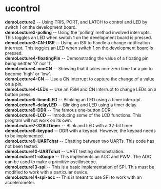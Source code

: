 ucontrol
========

<b>demoLecture2</b> -- Using TRIS, PORT, and LATCH to control and LED by switch 1 on the development board.<br>
<b>demoLecture3-polling</b> -- Using the 'polling' method involved interrupts. This toggles an LED when switch 1 on the development board is pressed.<br>
<b>demoLecture3-CN-USR</b> -- Using an ISR to handle a change notification interrupt. This toggles an LED when switch 1 on the development board is pressed.<br>
<b>demoLecture4-floatingPin</b> -- Demonstrating the value of a floating pin being neither '0' nor '1'.<br>
<b>demoLecture4-nonCN</b> -- Showing that it takes non-zero time for a pin to become 'high' or 'low'.<br>
<b>demoLecture4-CN</b> -- Use a CN interrupt to capture the change of a value on a pin.<br>
<b>demoLecture4-LEDs</b> -- Use an FSM and CN Interrupt to change LEDs on a button press.<br>
<b>demoLecture5-timedLED</b> -- Blinking an LED using a timer interrupt.<br>
<b>demoLecture5-delayLED</b> -- Blinking and LED using a timer delay.<br>
<b>demoLecture5-DDR</b> -- The famous one-button DDR.<br>
<b>demoLecture6-LCD</b> -- Introducing some of the LCD functions. This program will not work on its own.<br>
<b>demoLecture7-32BitTimer</b> -- Blink and LED with a 32-bit timer<br>
<b>demoLecture8-keypad</b> -- DDR with a keypad. However, the keypad needs to be implemented.<br>
<b>demoLecture9-UARTchat</b> -- Chatting between two UARTs. This code has not been tested.<br>
<b>demoLecture10-UARTchat</b> -- UART testing demonstration. <br>
<b>demoLecture11-oScope</b> -- This implements an ADC and PWM. The ADC can be used to make a primitive oscilloscope. <br>
<b>demoLecture13-spi</b> -- This is a basic implementation of SPI. This must be modified to work with a particular device.<br>
<b>demoLecture14-spi-acc</b> -- This is meant to use SPI to work with an accelerometer.<br>
